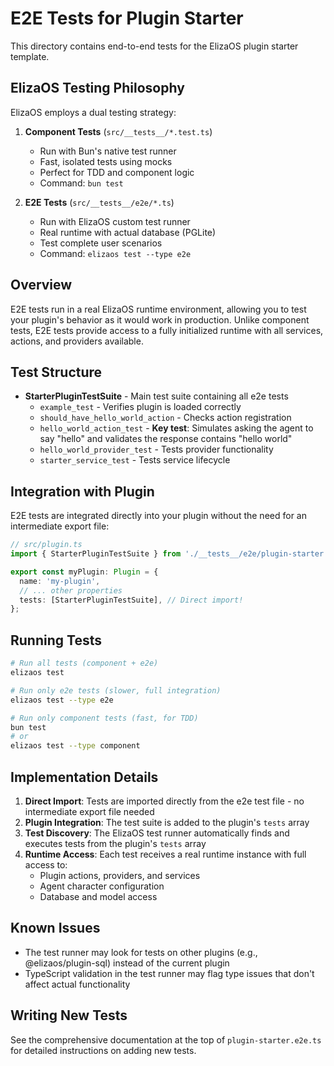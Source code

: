 # E2E Tests for Plugin Starter

This directory contains end-to-end tests for the ElizaOS plugin starter template.

## ElizaOS Testing Philosophy

ElizaOS employs a dual testing strategy:

1. **Component Tests** (`src/__tests__/*.test.ts`)
   - Run with Bun's native test runner
   - Fast, isolated tests using mocks
   - Perfect for TDD and component logic
   - Command: `bun test`

2. **E2E Tests** (`src/__tests__/e2e/*.ts`)
   - Run with ElizaOS custom test runner
   - Real runtime with actual database (PGLite)
   - Test complete user scenarios
   - Command: `elizaos test --type e2e`

## Overview

E2E tests run in a real ElizaOS runtime environment, allowing you to test your plugin's behavior as it would work in production. Unlike component tests, E2E tests provide access to a fully initialized runtime with all services, actions, and providers available.

## Test Structure

- **StarterPluginTestSuite** - Main test suite containing all e2e tests
  - `example_test` - Verifies plugin is loaded correctly
  - `should_have_hello_world_action` - Checks action registration
  - `hello_world_action_test` - **Key test**: Simulates asking the agent to say "hello" and validates the response contains "hello world"
  - `hello_world_provider_test` - Tests provider functionality
  - `starter_service_test` - Tests service lifecycle

## Integration with Plugin

E2E tests are integrated directly into your plugin without the need for an intermediate export file:

```typescript
// src/plugin.ts
import { StarterPluginTestSuite } from './__tests__/e2e/plugin-starter.e2e';

export const myPlugin: Plugin = {
  name: 'my-plugin',
  // ... other properties
  tests: [StarterPluginTestSuite], // Direct import!
};
```
## Running Tests

```bash
# Run all tests (component + e2e)
elizaos test

# Run only e2e tests (slower, full integration)
elizaos test --type e2e

# Run only component tests (fast, for TDD)
bun test
# or
elizaos test --type component
```

## Implementation Details

1. **Direct Import**: Tests are imported directly from the e2e test file - no intermediate export file needed
2. **Plugin Integration**: The test suite is added to the plugin's `tests` array
3. **Test Discovery**: The ElizaOS test runner automatically finds and executes tests from the plugin's `tests` array
3. **Runtime Access**: Each test receives a real runtime instance with full access to:
   - Plugin actions, providers, and services
   - Agent character configuration
   - Database and model access

## Known Issues

- The test runner may look for tests on other plugins (e.g., @elizaos/plugin-sql) instead of the current plugin
- TypeScript validation in the test runner may flag type issues that don't affect actual functionality

## Writing New Tests

See the comprehensive documentation at the top of `plugin-starter.e2e.ts` for detailed instructions on adding new tests.
